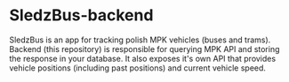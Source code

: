 # SledzBus-backend

SledzBus is an app for tracking polish MPK vehicles (buses and trams).
Backend (this repository) is responsible for querying MPK API and storing the response in your database. It also exposes it's own API that provides vehicle positions (including past positions) and current vehicle speed.
